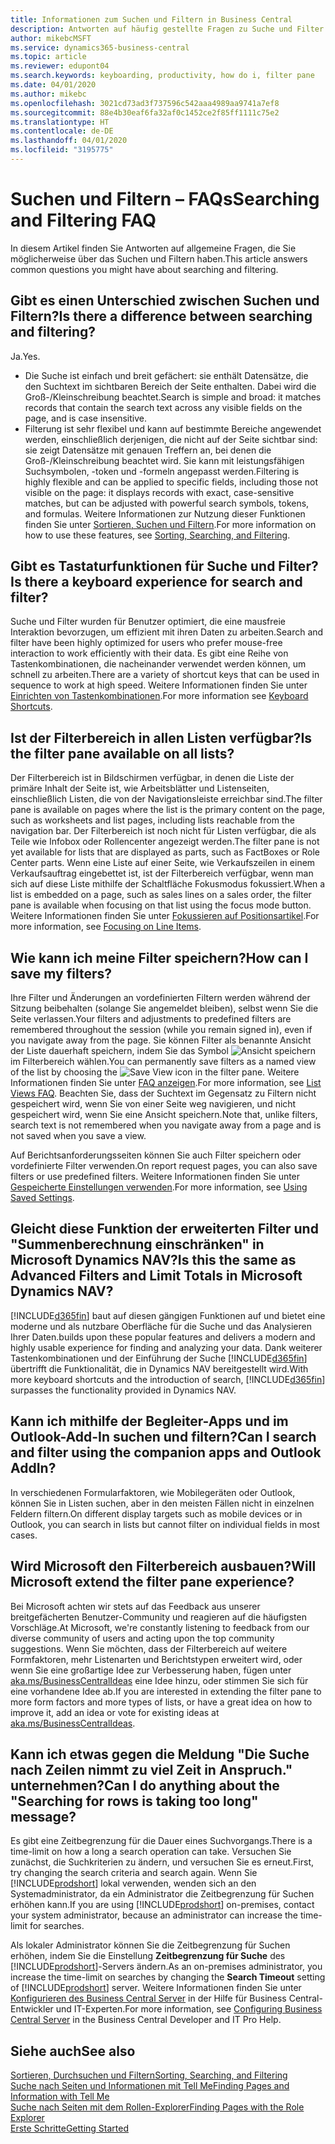 ```yaml
---
title: Informationen zum Suchen und Filtern in Business Central
description: Antworten auf häufig gestellte Fragen zu Suche und Filter.
author: mikebcMSFT
ms.service: dynamics365-business-central
ms.topic: article
ms.reviewer: edupont04
ms.search.keywords: keyboarding, productivity, how do i, filter pane
ms.date: 04/01/2020
ms.author: mikebc
ms.openlocfilehash: 3021cd73ad3f737596c542aaa4989aa9741a7ef8
ms.sourcegitcommit: 88e4b30eaf6fa32af0c1452ce2f85ff1111c75e2
ms.translationtype: HT
ms.contentlocale: de-DE
ms.lasthandoff: 04/01/2020
ms.locfileid: "3195775"
---
```

# <a name="searching-and-filtering-faq"></a><span data-ttu-id="baf76-103">Suchen und Filtern – FAQs</span><span class="sxs-lookup"><span data-stu-id="baf76-103">Searching and Filtering FAQ</span></span>
<span data-ttu-id="baf76-104">In diesem Artikel finden Sie Antworten auf allgemeine Fragen, die Sie möglicherweise über das Suchen und Filtern haben.</span><span class="sxs-lookup"><span data-stu-id="baf76-104">This article answers common questions you might have about searching and filtering.</span></span>

## <a name="is-there-a-difference-between-searching-and-filtering"></a><span data-ttu-id="baf76-105">Gibt es einen Unterschied zwischen Suchen und Filtern?</span><span class="sxs-lookup"><span data-stu-id="baf76-105">Is there a difference between searching and filtering?</span></span>
<span data-ttu-id="baf76-106">Ja.</span><span class="sxs-lookup"><span data-stu-id="baf76-106">Yes.</span></span>
- <span data-ttu-id="baf76-107">Die Suche ist einfach und breit gefächert: sie enthält Datensätze, die den Suchtext im sichtbaren Bereich der Seite enthalten. Dabei wird die Groß-/Kleinschreibung beachtet.</span><span class="sxs-lookup"><span data-stu-id="baf76-107">Search is simple and broad: it matches records that contain the search text across any visible fields on the page, and is case insensitive.</span></span>
- <span data-ttu-id="baf76-108">Filterung ist sehr flexibel und kann auf bestimmte Bereiche angewendet werden, einschließlich derjenigen, die nicht auf der Seite sichtbar sind: sie zeigt Datensätze mit genauen Treffern an, bei denen die Groß-/Kleinschreibung beachtet wird. Sie kann mit leistungsfähigen Suchsymbolen, -token und -formeln angepasst werden.</span><span class="sxs-lookup"><span data-stu-id="baf76-108">Filtering is highly flexible and can be applied to specific fields, including those not visible on the page: it displays records with exact, case-sensitive matches, but can be adjusted with powerful search symbols, tokens, and formulas.</span></span> <span data-ttu-id="baf76-109">Weitere Informationen zur Nutzung dieser Funktionen finden Sie unter [Sortieren, Suchen und Filtern](ui-enter-criteria-filters.md).</span><span class="sxs-lookup"><span data-stu-id="baf76-109">For more information on how to use these features, see [Sorting, Searching, and Filtering](ui-enter-criteria-filters.md).</span></span>

## <a name="is-there-a-keyboard-experience-for-search-and-filter"></a><span data-ttu-id="baf76-110">Gibt es Tastaturfunktionen für Suche und Filter?</span><span class="sxs-lookup"><span data-stu-id="baf76-110">Is there a keyboard experience for search and filter?</span></span>
<span data-ttu-id="baf76-111">Suche und Filter wurden für Benutzer optimiert, die eine mausfreie Interaktion bevorzugen, um effizient mit ihren Daten zu arbeiten.</span><span class="sxs-lookup"><span data-stu-id="baf76-111">Search and filter have been highly optimized for users who prefer mouse-free interaction to work efficiently with their data.</span></span> <span data-ttu-id="baf76-112">Es gibt eine Reihe von Tastenkombinationen, die nacheinander verwendet werden können, um schnell zu arbeiten.</span><span class="sxs-lookup"><span data-stu-id="baf76-112">There are a variety of shortcut keys that can be used in sequence to work at high speed.</span></span> <span data-ttu-id="baf76-113">Weitere Informationen finden Sie unter [Einrichten von Tastenkombinationen](keyboard-shortcuts.md#KeyboardFilter).</span><span class="sxs-lookup"><span data-stu-id="baf76-113">For more information see [Keyboard Shortcuts](keyboard-shortcuts.md#KeyboardFilter).</span></span>

## <a name="is-the-filter-pane-available-on-all-lists"></a><span data-ttu-id="baf76-114">Ist der Filterbereich in allen Listen verfügbar?</span><span class="sxs-lookup"><span data-stu-id="baf76-114">Is the filter pane available on all lists?</span></span>
<span data-ttu-id="baf76-115">Der Filterbereich ist in Bildschirmen verfügbar, in denen die Liste der primäre Inhalt der Seite ist, wie Arbeitsblätter und Listenseiten, einschließlich Listen, die von der Navigationsleiste erreichbar sind.</span><span class="sxs-lookup"><span data-stu-id="baf76-115">The filter pane is available on pages where the list is the primary content on the page, such as worksheets and list pages, including lists reachable from the navigation bar.</span></span> <span data-ttu-id="baf76-116">Der Filterbereich ist noch nicht für Listen verfügbar, die als Teile wie Infobox oder Rollencenter angezeigt werden.</span><span class="sxs-lookup"><span data-stu-id="baf76-116">The filter pane is not yet available for lists that are displayed as parts, such as FactBoxes or Role Center parts.</span></span> <span data-ttu-id="baf76-117">Wenn eine Liste auf einer Seite, wie Verkaufszeilen in einem Verkaufsauftrag eingebettet ist, ist der Filterbereich verfügbar, wenn man sich auf diese Liste mithilfe der Schaltfläche Fokusmodus fokussiert.</span><span class="sxs-lookup"><span data-stu-id="baf76-117">When a list is embedded on a page, such as sales lines on a sales order, the filter pane is available when focusing on that list using the focus mode button.</span></span> <span data-ttu-id="baf76-118">Weitere Informationen finden Sie unter [Fokussieren auf Positionsartikel](ui-enter-data.md#Focus).</span><span class="sxs-lookup"><span data-stu-id="baf76-118">For more information, see [Focusing on Line Items](ui-enter-data.md#Focus).</span></span>

## <a name="how-can-i-save-my-filters"></a><span data-ttu-id="baf76-119">Wie kann ich meine Filter speichern?</span><span class="sxs-lookup"><span data-stu-id="baf76-119">How can I save my filters?</span></span>
<span data-ttu-id="baf76-120">Ihre Filter und Änderungen an vordefinierten Filtern werden während der Sitzung beibehalten (solange Sie angemeldet bleiben), selbst wenn Sie die Seite verlassen.</span><span class="sxs-lookup"><span data-stu-id="baf76-120">Your filters and adjustments to predefined filters are remembered throughout the session (while you remain signed in), even if you navigate away from the page.</span></span> <span data-ttu-id="baf76-121">Sie können Filter als benannte Ansicht der Liste dauerhaft speichern, indem Sie das Symbol ![Ansicht speichern](media/save_view_icon.png "Ansicht speichern") im Filterbereich wählen.</span><span class="sxs-lookup"><span data-stu-id="baf76-121">You can permanently save filters as a named view of the list by choosing the ![Save View](media/save_view_icon.png "Save View") icon in the filter pane.</span></span> <span data-ttu-id="baf76-122">Weitere Informationen finden Sie unter [FAQ anzeigen](ui-views-faq.md).</span><span class="sxs-lookup"><span data-stu-id="baf76-122">For more information, see [List Views FAQ](ui-views-faq.md).</span></span> <span data-ttu-id="baf76-123">Beachten Sie, dass der Suchtext im Gegensatz zu Filtern nicht gespeichert wird, wenn Sie von einer Seite weg navigieren, und nicht gespeichert wird, wenn Sie eine Ansicht speichern.</span><span class="sxs-lookup"><span data-stu-id="baf76-123">Note that, unlike filters, search text is not remembered when you navigate away from a page and is not saved when you save a view.</span></span>

<span data-ttu-id="baf76-124">Auf Berichtsanforderungsseiten können Sie auch Filter speichern oder vordefinierte Filter verwenden.</span><span class="sxs-lookup"><span data-stu-id="baf76-124">On report request pages, you can also save filters or use predefined filters.</span></span> <span data-ttu-id="baf76-125">Weitere Informationen finden Sie unter [Gespeicherte Einstellungen verwenden](ui-work-report.md#SavedSettings).</span><span class="sxs-lookup"><span data-stu-id="baf76-125">For more information, see [Using Saved Settings](ui-work-report.md#SavedSettings).</span></span>

## <a name="is-this-the-same-as-advanced-filters-and-limit-totals-in-microsoft-dynamics-nav"></a><span data-ttu-id="baf76-126">Gleicht diese Funktion der erweiterten Filter und "Summenberechnung einschränken" in Microsoft Dynamics NAV?</span><span class="sxs-lookup"><span data-stu-id="baf76-126">Is this the same as Advanced Filters and Limit Totals in Microsoft Dynamics NAV?</span></span>
[!INCLUDE[d365fin](includes/d365fin_md.md)] <span data-ttu-id="baf76-127">baut auf diesen gängigen Funktionen auf und bietet eine moderne und als nutzbare Oberfläche für die Suche und das Analysieren Ihrer Daten.</span><span class="sxs-lookup"><span data-stu-id="baf76-127">builds upon these popular features and delivers a modern and highly usable experience for finding and analyzing your data.</span></span> <span data-ttu-id="baf76-128">Dank weiterer Tastenkombinationen und der Einführung der Suche [!INCLUDE[d365fin](includes/d365fin_md.md)] übertrifft die Funktionalität, die in Dynamics NAV bereitgestellt wird.</span><span class="sxs-lookup"><span data-stu-id="baf76-128">With more keyboard shortcuts and the introduction of search, [!INCLUDE[d365fin](includes/d365fin_md.md)] surpasses the functionality provided in Dynamics NAV.</span></span>  

## <a name="can-i-search-and-filter-using-the-companion-apps-and-outlook-addin"></a><span data-ttu-id="baf76-129">Kann ich mithilfe der Begleiter-Apps und im Outlook-Add-In suchen und filtern?</span><span class="sxs-lookup"><span data-stu-id="baf76-129">Can I search and filter using the companion apps and Outlook AddIn?</span></span>
<span data-ttu-id="baf76-130">In verschiedenen Formularfaktoren, wie Mobilegeräten oder Outlook, können Sie in Listen suchen, aber in den meisten Fällen nicht in einzelnen Feldern filtern.</span><span class="sxs-lookup"><span data-stu-id="baf76-130">On different display targets such as mobile devices or in Outlook, you can search in lists but cannot filter on individual fields in most cases.</span></span>

## <a name="will-microsoft-extend-the-filter-pane-experience"></a><span data-ttu-id="baf76-131">Wird Microsoft den Filterbereich ausbauen?</span><span class="sxs-lookup"><span data-stu-id="baf76-131">Will Microsoft extend the filter pane experience?</span></span>
<span data-ttu-id="baf76-132">Bei Microsoft achten wir stets auf das Feedback aus unserer breitgefächerten Benutzer-Community und reagieren auf die häufigsten Vorschläge.</span><span class="sxs-lookup"><span data-stu-id="baf76-132">At Microsoft, we're constantly listening to feedback from our diverse community of users and acting upon the top community suggestions.</span></span> <span data-ttu-id="baf76-133">Wenn Sie möchten, dass der Filterbereich auf weitere Formfaktoren, mehr Listenarten und Berichtstypen erweitert wird, oder wenn Sie eine großartige Idee zur Verbesserung haben, fügen unter [aka.ms/BusinessCentralIdeas](https://aka.ms/businesscentralideas) eine Idee hinzu, oder stimmen Sie sich für eine vorhandene Idee ab.</span><span class="sxs-lookup"><span data-stu-id="baf76-133">If you are interested in extending the filter pane to more form factors and more types of lists, or have a great idea on how to improve it, add an idea or vote for existing ideas at [aka.ms/BusinessCentralIdeas](https://aka.ms/businesscentralideas).</span></span>

## <a name="can-i-do-anything-about-the-searching-for-rows-is-taking-too-long-message"></a><span data-ttu-id="baf76-134">Kann ich etwas gegen die Meldung "Die Suche nach Zeilen nimmt zu viel Zeit in Anspruch." unternehmen?</span><span class="sxs-lookup"><span data-stu-id="baf76-134">Can I do anything about the "Searching for rows is taking too long" message?</span></span>

<span data-ttu-id="baf76-135">Es gibt eine Zeitbegrenzung für die Dauer eines Suchvorgangs.</span><span class="sxs-lookup"><span data-stu-id="baf76-135">There is a time-limit on how a long a search operation can take.</span></span> <span data-ttu-id="baf76-136">Versuchen Sie zunächst, die Suchkriterien zu ändern, und versuchen Sie es erneut.</span><span class="sxs-lookup"><span data-stu-id="baf76-136">First, try changing the search criteria and search again.</span></span> <span data-ttu-id="baf76-137">Wenn Sie [!INCLUDE[prodshort](includes/prodshort.md)] lokal verwenden, wenden sich an den Systemadministrator, da ein Administrator die Zeitbegrenzung für Suchen erhöhen kann.</span><span class="sxs-lookup"><span data-stu-id="baf76-137">If you are using [!INCLUDE[prodshort](includes/prodshort.md)] on-premises, contact your system administrator, because an administrator can increase the time-limit for searches.</span></span>

<span data-ttu-id="baf76-138">Als lokaler Administrator können Sie die Zeitbegrenzung für Suchen erhöhen, indem Sie die Einstellung **Zeitbegrenzung für Suche** des [!INCLUDE[prodshort](includes/prodshort.md)]-Servers ändern.</span><span class="sxs-lookup"><span data-stu-id="baf76-138">As an on-premises administrator, you increase the time-limit on searches by changing the **Search Timeout** setting of [!INCLUDE[prodshort](includes/prodshort.md)] server.</span></span> <span data-ttu-id="baf76-139">Weitere Informationen finden Sie unter [Konfigurieren des Business Central Server](/dynamics365/business-central/dev-itpro/administration/configure-server-instance?#Database) in der Hilfe für Business Central-Entwickler und IT-Experten.</span><span class="sxs-lookup"><span data-stu-id="baf76-139">For more information, see [Configuring Business Central Server](/dynamics365/business-central/dev-itpro/administration/configure-server-instance?#Database) in the Business Central Developer and IT Pro Help.</span></span>

## <a name="see-also"></a><span data-ttu-id="baf76-140">Siehe auch</span><span class="sxs-lookup"><span data-stu-id="baf76-140">See also</span></span>
[<span data-ttu-id="baf76-141">Sortieren, Durchsuchen und Filtern</span><span class="sxs-lookup"><span data-stu-id="baf76-141">Sorting, Searching, and Filtering</span></span>](ui-enter-criteria-filters.md)  
[<span data-ttu-id="baf76-142">Suche nach Seiten und Informationen mit Tell Me</span><span class="sxs-lookup"><span data-stu-id="baf76-142">Finding Pages and Information with Tell Me</span></span>](ui-search.md)  
[<span data-ttu-id="baf76-143">Suche nach Seiten mit dem Rollen-Explorer</span><span class="sxs-lookup"><span data-stu-id="baf76-143">Finding Pages with the Role Explorer</span></span>](ui-role-explorer.md)  
[<span data-ttu-id="baf76-144">Erste Schritte</span><span class="sxs-lookup"><span data-stu-id="baf76-144">Getting Started</span></span>](product-get-started.md)  
